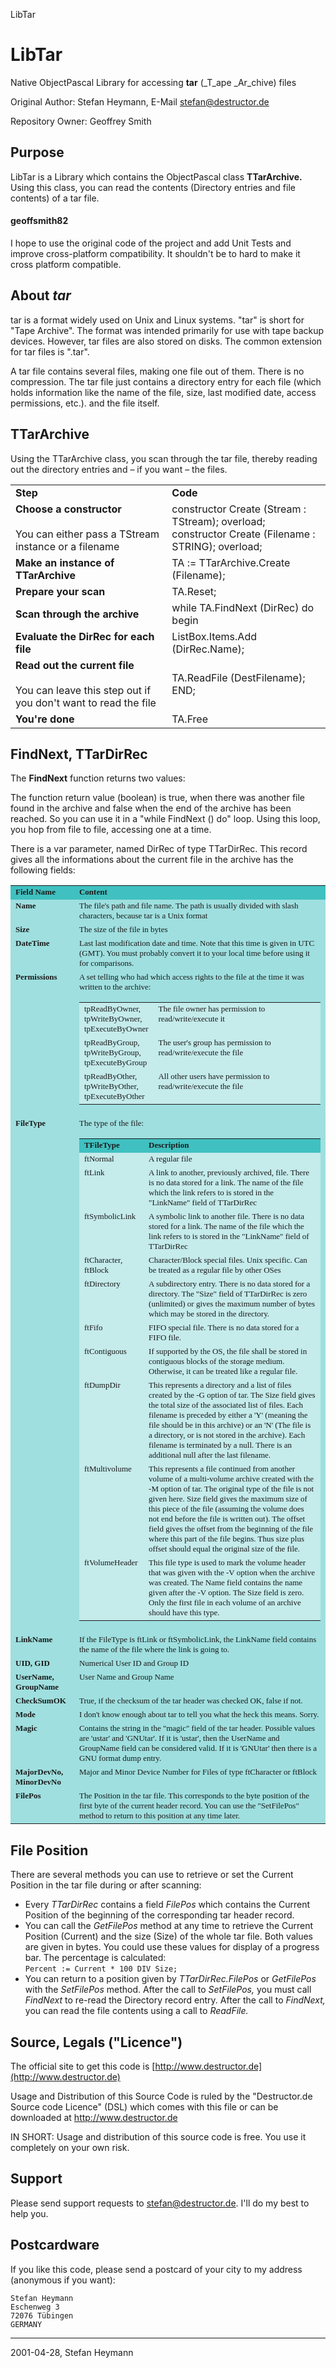 
 LibTar

LibTar
======

Native ObjectPascal Library for accessing **tar** (_T_ape _Ar_chive) files

Original Author: Stefan Heymann, E-Mail [stefan@destructor.de](mailto:stefan@destructor.de)

Repository Owner: Geoffrey Smith


Purpose
-------

LibTar is a Library which contains the ObjectPascal class **TTarArchive.** Using this class, you can read the contents (Directory entries and file contents) of a tar file.

#### geoffsmith82
I hope to use the original code of the project and add Unit Tests and improve cross-platform compatibility.  It shouldn't be to hard to make it cross platform compatible.

About _tar_
-----------

tar is a format widely used on Unix and Linux systems. "tar" is short for "Tape Archive". The format was intended primarily for use with tape backup devices. However, tar files are also stored on disks. The common extension for tar files is ".tar".

A tar file contains several files, making one file out of them. There is no compression. The tar file just contains a directory entry for each file (which holds information like the name of the file, size, last modified date, access permissions, etc.). and the file itself.

TTarArchive
-----------

Using the TTarArchive class, you scan through the tar file, thereby reading out the directory entries and – if you want – the files.

|     |     |
| --- | --- |
| **Step** | **Code** |
| **Choose a constructor**<br><br>You can either pass a TStream instance or a filename | constructor Create (Stream : TStream);  overload;<br>constructor Create (Filename : STRING); overload; |
| **Make an instance of TTarArchive** | TA := TTarArchive.Create (Filename); |
| **Prepare your scan** | TA.Reset; |
| **Scan through the archive** | while TA.FindNext (DirRec) do begin |
| **Evaluate the DirRec for each file** | ListBox.Items.Add (DirRec.Name); |
| **Read out the current file**<br><br>You can leave this step out if you don't want to read the file | TA.ReadFile (DestFilename);<br>  END; |
| **You're done** | TA.Free |

FindNext, TTarDirRec
--------------------

The **FindNext** function returns two values:

The function return value (boolean) is true, when there was another file found in the archive and false when the end of the archive has been reached. So you can use it in a "while FindNext () do" loop. Using this loop, you hop from file to file, accessing one at a time.

There is a var parameter, named DirRec of type TTarDirRec. This record gives all the informations about the current file in the archive has the following fields:

 <table border="0" cellpadding="3">
    <tr>
      <td bgcolor="#40C0C0" valign="top" align="left"><font face="Verdana" size="2"><b>Field Name</b></font></td>
      <td bgcolor="#40C0C0" valign="top" align="left"><b><font face="Verdana" size="2">Content</font></b></td>
    </tr>
    <tr>
      <td bgcolor="#9FDFDF" valign="top" align="left"><font face="Verdana" size="2"><b>Name</b></font></td>
      <td bgcolor="#9FDFDF" valign="top" align="left"><font face="Verdana" size="2">The file's path and file name. The
        path is usually divided with slash characters, because tar is a Unix format</font></td>
    </tr>
    <tr>
      <td bgcolor="#9FDFDF" valign="top" align="left"><font face="Verdana" size="2"><b>Size</b></font></td>
      <td bgcolor="#9FDFDF" valign="top" align="left"><font face="Verdana" size="2">The size of the file in bytes</font></td>
    </tr>
    <tr>
      <td bgcolor="#9FDFDF" valign="top" align="left"><font face="Verdana" size="2"><b>DateTime</b></font></td>
      <td bgcolor="#9FDFDF" valign="top" align="left"><font face="Verdana" size="2">Last last modification date and time.
        Note that this time is given in UTC (GMT). You must probably convert it to your local
        time before using it for comparisons.</font></td>
    </tr>
    <tr>
      <td bgcolor="#9FDFDF" valign="top" align="left"><font face="Verdana" size="2"><b>Permissions</b></font></td>
      <td bgcolor="#9FDFDF" valign="top" align="left"><font size="2" face="Verdana">A set telling who had which access
        rights to the file at the time it was written to the archive:</font>
        <div align="left">
          <table border="0" cellpadding="3">
            <tr>
              <td valign="top" align="left" bgcolor="#C5EBEB"><font size="2" face="Verdana">tpReadByOwner,<br>
                tpWriteByOwner,<br>
                tpExecuteByOwner</font></td>
              <td valign="top" align="left" bgcolor="#C5EBEB"><font face="Verdana" size="2">The file owner has
                permission to read/write/execute it</font></td>
            </tr>
            <tr>
              <td valign="top" align="left" bgcolor="#C5EBEB"><font size="2" face="Verdana">tpReadByGroup,<br>
 tpWriteByGroup,<br>
                tpExecuteByGroup</font></td>
              <td valign="top" align="left" bgcolor="#C5EBEB"><font face="Verdana" size="2">The user's group has
                permission to read/write/execute the file</font></td>
            </tr>
            <tr>
              <td valign="top" align="left" bgcolor="#C5EBEB"><font size="2" face="Verdana">                     tpReadByOther,<br>
                tpWriteByOther,<br>
                tpExecuteByOther</font></td>
              <td valign="top" align="left" bgcolor="#C5EBEB"><font face="Verdana" size="2">All other users have
                permission to read/write/execute the file</font></td>
            </tr>
          </table>
        </div>
      </td>
    </tr>
    <tr>
      <td bgcolor="#9FDFDF" valign="top" align="left"><font face="Verdana" size="2"><b>FileType</b></font></td>
      <td bgcolor="#9FDFDF" valign="top" align="left"><font size="2" face="Verdana">The type of the file:</font>
        <table border="0" cellpadding="3">
          <tr>
            <td valign="top" align="left" bgcolor="#40C0C0"><font size="2" face="Verdana"><b>TFileType</b></font></td>
            <td valign="top" align="left" bgcolor="#40C0C0"><font size="2" face="Verdana"><b>Description</b></font></td>
          </tr>
          <tr>
            <td valign="top" align="left" bgcolor="#C5EBEB"><font size="2" face="Verdana">ftNormal</font></td>
            <td valign="top" align="left" bgcolor="#C5EBEB"><font size="2" face="Verdana">A regular file</font></td>
          </tr>
          <tr>
            <td valign="top" align="left" bgcolor="#C5EBEB"><font size="2" face="Verdana">ftLink</font></td>
            <td valign="top" align="left" bgcolor="#C5EBEB"><font size="2" face="Verdana">A link to another, previously archived, file. There is no data stored for a
              link. The name of the file which the link refers to is stored in the
              &quot;LinkName&quot; field of TTarDirRec</font></td>
          </tr>
          <tr>
            <td valign="top" align="left" bgcolor="#C5EBEB"><font size="2" face="Verdana">ftSymbolicLink</font></td>
            <td valign="top" align="left" bgcolor="#C5EBEB"><font size="2" face="Verdana">A symbolic link to another file. There is no data stored for a link. The name of
              the file which the link refers to is stored in the &quot;LinkName&quot; field of
              TTarDirRec</font></td>
          </tr>
          <tr>
            <td valign="top" align="left" bgcolor="#C5EBEB"><font size="2" face="Verdana">ftCharacter, ftBlock</font></td>
            <td valign="top" align="left" bgcolor="#C5EBEB"><font size="2" face="Verdana">Character/Block special files. Unix specific. Can be treated as a regular file
              by other OSes</font></td>
          </tr>
          <tr>
            <td valign="top" align="left" bgcolor="#C5EBEB"><font size="2" face="Verdana">ftDirectory</font></td>
            <td valign="top" align="left" bgcolor="#C5EBEB"><font size="2" face="Verdana">A subdirectory entry. There is no data stored for a directory. The
              &quot;Size&quot; field of TTarDirRec is zero (unlimited) or gives the maximum
              number of bytes which may be stored in the directory.</font></td>
          </tr>
          <tr>
            <td valign="top" align="left" bgcolor="#C5EBEB"><font size="2" face="Verdana">ftFifo</font></td>
            <td valign="top" align="left" bgcolor="#C5EBEB"><font size="2" face="Verdana">FIFO special file. There is no data stored for a FIFO file.</font></td>
          </tr>
          <tr>
            <td valign="top" align="left" bgcolor="#C5EBEB"><font size="2" face="Verdana">ftContiguous</font></td>
            <td valign="top" align="left" bgcolor="#C5EBEB"><font size="2" face="Verdana">If supported by the OS, the file shall be stored in contiguous blocks of the
              storage medium. Otherwise, it can be treated like a regular file.</font></td>
          </tr>
          <tr>
            <td valign="top" align="left" bgcolor="#C5EBEB"><font size="2" face="Verdana">ftDumpDir</font></td>
            <td valign="top" align="left" bgcolor="#C5EBEB"><font size="2" face="Verdana">This represents a directory and a list of files created by the -G option of tar.
              The Size field gives the total size of the associated list of files. Each filename
              is preceded by either a 'Y' (meaning the file should be in this archive) or an 'N'
              (The file is a directory, or is not stored in the archive). Each filename is
              terminated by a null. There is an additional null after the last filename.</font></td>
          </tr>
          <tr>
            <td valign="top" align="left" bgcolor="#C5EBEB"><font size="2" face="Verdana">ftMultivolume</font></td>
            <td valign="top" align="left" bgcolor="#C5EBEB"><font size="2" face="Verdana">This represents a file continued from another volume of a multi-volume archive
              created with the -M option of tar. The original type of the file is not given
              here. Size field gives the maximum size of this piece of the file (assuming the
              volume does not end before the file is written out). The offset field gives the
              offset from the beginning of the file where this part of the file begins. Thus
              size plus offset should equal the original size of the file.</font></td>
          </tr>
          <tr>
            <td valign="top" align="left" bgcolor="#C5EBEB"><font size="2" face="Verdana">ftVolumeHeader</font></td>
            <td valign="top" align="left" bgcolor="#C5EBEB"><font size="2" face="Verdana">This file type is used to mark the volume header that was given with
              the -V option when the archive was created. The Name field contains the name given after the
              -V option. The Size field is zero. Only the first file in each volume of an archive should have this type.</font></td>
          </tr>
        </table>
      </td>
    </tr>
    <tr>
      <td bgcolor="#9FDFDF" valign="top" align="left"><font size="2" face="Verdana"><b>LinkName</b></font></td>
      <td bgcolor="#9FDFDF" valign="top" align="left"><font size="2" face="Verdana">If the
        FileType is ftLink or ftSymbolicLink, the LinkName field contains the name of the file
        where the link is going to.</font></td>
    </tr>
    <tr>
      <td bgcolor="#9FDFDF" valign="top" align="left"><font size="2" face="Verdana"><b>UID, GID</b></font></td>
      <td bgcolor="#9FDFDF" valign="top" align="left"><font size="2" face="Verdana">Numerical
        User ID and Group ID</font></td>
    </tr>
    <tr>
      <td bgcolor="#9FDFDF" valign="top" align="left"><font size="2" face="Verdana"><b>UserName,
        GroupName</b></font></td>
      <td bgcolor="#9FDFDF" valign="top" align="left"><font size="2" face="Verdana">User Name
        and Group Name</font></td>
    </tr>
    <tr>
      <td bgcolor="#9FDFDF" valign="top" align="left"><font size="2" face="Verdana"><b>CheckSumOK</b></font></td>
      <td bgcolor="#9FDFDF" valign="top" align="left"><font size="2" face="Verdana">True, if the
        checksum of the tar header was checked OK, false if not.</font></td>
    </tr>
    <tr>
      <td bgcolor="#9FDFDF" valign="top" align="left"><font size="2" face="Verdana"><b>Mode</b></font></td>
      <td bgcolor="#9FDFDF" valign="top" align="left"><font size="2" face="Verdana">I don't know
        enough about tar to tell you what the heck this means. Sorry.</font></td>
    </tr>
    <tr>
      <td bgcolor="#9FDFDF" valign="top" align="left"><font size="2" face="Verdana"><b>Magic</b></font></td>
      <td bgcolor="#9FDFDF" valign="top" align="left"><font size="2" face="Verdana">Contains the
        string in the &quot;magic&quot; field of the tar header. Possible values are 'ustar' and
        'GNUtar'. If it is 'ustar', then the UserName and GroupName field can be considered
        valid. If it is 'GNUtar' then there is a GNU format dump entry.</font></td>
    </tr>
    <tr>
      <td bgcolor="#9FDFDF" valign="top" align="left"><font size="2" face="Verdana"><b>MajorDevNo,
        MinorDevNo</b></font></td>
      <td bgcolor="#9FDFDF" valign="top" align="left"><font size="2" face="Verdana">Major and
        Minor Device Number for Files of type ftCharacter or ftBlock</font></td>
    </tr>
    <tr>
      <td bgcolor="#9FDFDF" valign="top" align="left"><font size="2" face="Verdana"><b>FilePos</b></font></td>
      <td bgcolor="#9FDFDF" valign="top" align="left"><font size="2" face="Verdana">The Position
        in the tar file. This corresponds to the byte position of the first byte of the current
        header record. You can use the &quot;SetFilePos&quot; method to return to this position
        at any time later.</font></td>
    </tr>
  </table>

File Position
-------------

There are several methods you can use to retrieve or set the Current Position in the tar file during or after scanning:

* Every _TTarDirRec_ contains a field _FilePos_ which contains the Current Position of the beginning of the corresponding tar header record.
* You can call the _GetFilePos_ method at any time to retrieve the Current Position (Current) and the size (Size) of the whole tar file. Both values are given in bytes. You could use these values for display of a progress bar. The percentage is calculated:  
    `Percent := Current * 100 DIV Size;`
* You can return to a position given by _TTarDirRec.FilePos_ or _GetFilePos_ with the _SetFilePos_ method. After the call to _SetFilePos,_ you must call _FindNext_ to re-read the Directory record entry. After the call to _FindNext,_ you can read the file contents using a call to _ReadFile._

Source, Legals ("Licence")
--------------------------

The official site to get this code is [http://www.destructor.de](http://www.destructor.de)  
  
Usage and Distribution of this Source Code is ruled by the "Destructor.de Source code Licence" (DSL) which comes with this file or can be downloaded at http://www.destructor.de  
  
IN SHORT: Usage and distribution of this source code is free. You use it completely on your own risk.

Support
-------

Please send support requests to [stefan@destructor.de](mailto:stefan@destructor.de). I'll do my best to help you.

Postcardware
------------

If you like this code, please send a postcard of your city to my address (anonymous if you want):

	Stefan Heymann
	Eschenweg 3
	72076 Tübingen
	GERMANY

* * *

2001-04-28, Stefan Heymann
